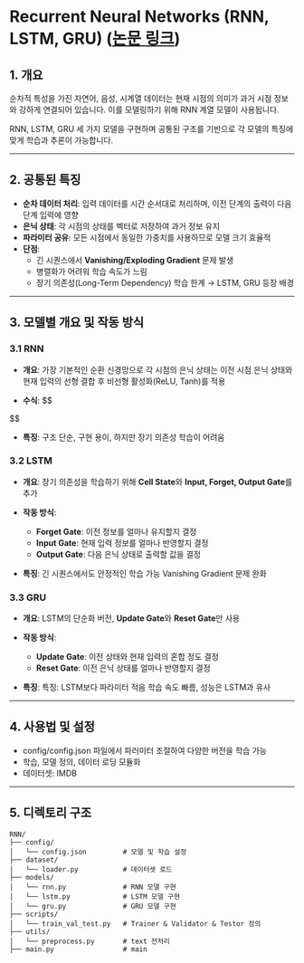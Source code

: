# Recurrent Neural Networks (RNN, LSTM, GRU) ([논문 링크](https://arxiv.org/abs/1808.03314))

## 1. 개요

순차적 특성을 가진 자연어, 음성, 시계열 데이터는 현재 시점의 의미가 과거 시점 정보와 강하게 연결되어 있습니다.
이를 모델링하기 위해 RNN 계열 모델이 사용됩니다.

RNN, LSTM, GRU 세 가지 모델을 구현하며 공통된 구조를 기반으로 각 모델의 특징에 맞게 학습과 추론이 가능합니다.

---

## 2. 공통된 특징

- **순차 데이터 처리**: 입력 데이터를 시간 순서대로 처리하며, 이전 단계의 출력이 다음 단계 입력에 영향
- **은닉 상태**: 각 시점의 상태를 벡터로 저장하여 과거 정보 유지
- **파라미터 공유**: 모든 시점에서 동일한 가중치를 사용하므로 모델 크기 효율적
- **단점**:
  - 긴 시퀀스에서 **Vanishing/Exploding Gradient** 문제 발생
  - 병렬화가 어려워 학습 속도가 느림
  - 장기 의존성(Long-Term Dependency) 학습 한계 → LSTM, GRU 등장 배경

---

## 3. 모델별 개요 및 작동 방식

### 3.1 RNN

- **개요**: 가장 기본적인 순환 신경망으로 각 시점의 은닉 상태는 이전 시점 은닉 상태와 현재 입력의 선형 결합 후 비선형 활성화(ReLU, Tanh)를 적용

- **수식**: 
$$

$$

- **특징**: 구조 단순, 구현 용이, 하지만 장기 의존성 학습이 어려움

### 3.2 LSTM

- **개요**: 장기 의존성을 학습하기 위해 **Cell State**와 **Input, Forget, Output Gate**를 추가

- **작동 방식**:
  - **Forget Gate**: 이전 정보를 얼마나 유지할지 결정
  - **Input Gate**: 현재 입력 정보를 얼마나 반영할지 결정
  - **Output Gate**: 다음 은닉 상태로 출력할 값을 결정

- **특징**: 긴 시퀀스에서도 안정적인 학습 가능 Vanishing Gradient 문제 완화

### 3.3 GRU

- **개요**: LSTM의 단순화 버전, **Update Gate**와 **Reset Gate**만 사용

- **작동 방식**:
  - **Update Gate**: 이전 상태와 현재 입력의 혼합 정도 결정
  - **Reset Gate**: 이전 은닉 상태를 얼마나 반영할지 결정

- **특징**: 특징: LSTM보다 파라미터 적음 학습 속도 빠름, 성능은 LSTM과 유사

---

## 4. 사용법 및 설정

- config/config.json 파일에서 파러미터 조절하여 다양한 버전을 학습 가능
- 학습, 모델 정의, 데이터 로딩 모듈화
- 데이터셋: IMDB

---

## 5. 디렉토리 구조
```
RNN/
├── config/
│   └── config.json         # 모델 및 학습 설정
├── dataset/
│   └── loader.py           # 데이터셋 로드
├── models/
│   └── rnn.py              # RNN 모델 구현
│   └── lstm.py             # LSTM 모델 구현
│   └── gru.py              # GRU 모델 구현
├── scripts/
│   └── train_val_test.py   # Trainer & Validator & Testor 정의
├── utils/
│   └── preprocess.py       # text 전처리
├── main.py                 # main
```
